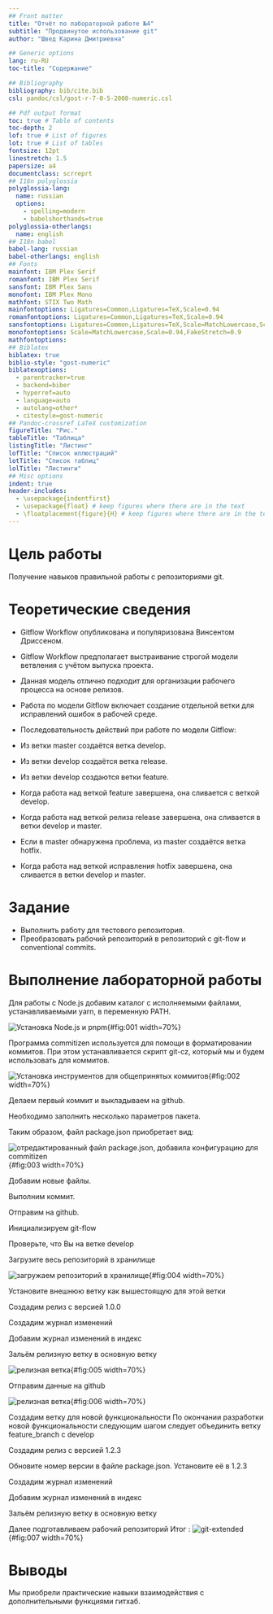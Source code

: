 ```yaml
---
## Front matter
title: "Отчёт по лабораторной работе №4"
subtitle: "Продвинутое использование git"
author: "Швед Карина Дмитриевна"

## Generic options
lang: ru-RU
toc-title: "Содержание"

## Bibliography
bibliography: bib/cite.bib
csl: pandoc/csl/gost-r-7-0-5-2008-numeric.csl

## Pdf output format
toc: true # Table of contents
toc-depth: 2
lof: true # List of figures
lot: true # List of tables
fontsize: 12pt
linestretch: 1.5
papersize: a4
documentclass: scrreprt
## I18n polyglossia
polyglossia-lang:
  name: russian
  options:
	- spelling=modern
	- babelshorthands=true
polyglossia-otherlangs:
  name: english
## I18n babel
babel-lang: russian
babel-otherlangs: english
## Fonts
mainfont: IBM Plex Serif
romanfont: IBM Plex Serif
sansfont: IBM Plex Sans
monofont: IBM Plex Mono
mathfont: STIX Two Math
mainfontoptions: Ligatures=Common,Ligatures=TeX,Scale=0.94
romanfontoptions: Ligatures=Common,Ligatures=TeX,Scale=0.94
sansfontoptions: Ligatures=Common,Ligatures=TeX,Scale=MatchLowercase,Scale=0.94
monofontoptions: Scale=MatchLowercase,Scale=0.94,FakeStretch=0.9
mathfontoptions:
## Biblatex
biblatex: true
biblio-style: "gost-numeric"
biblatexoptions:
  - parentracker=true
  - backend=biber
  - hyperref=auto
  - language=auto
  - autolang=other*
  - citestyle=gost-numeric
## Pandoc-crossref LaTeX customization
figureTitle: "Рис."
tableTitle: "Таблица"
listingTitle: "Листинг"
lofTitle: "Список иллюстраций"
lotTitle: "Список таблиц"
lolTitle: "Листинги"
## Misc options
indent: true
header-includes:
  - \usepackage{indentfirst}
  - \usepackage{float} # keep figures where there are in the text
  - \floatplacement{figure}{H} # keep figures where there are in the text
---
```


# Цель работы

Получение навыков правильной работы с репозиториями git.

# Теоретические сведения

* Gitflow Workflow опубликована и популяризована Винсентом Дриссеном.

* Gitflow Workflow предполагает выстраивание строгой модели ветвления с учётом выпуска проекта.

* Данная модель отлично подходит для организации рабочего процесса на основе релизов.

* Работа по модели Gitflow включает создание отдельной ветки для исправлений ошибок в рабочей среде.

* Последовательность действий при работе по модели Gitflow:

* Из ветки master создаётся ветка develop.

* Из ветки develop создаётся ветка release.

* Из ветки develop создаются ветки feature.

* Когда работа над веткой feature завершена, она сливается с веткой develop.

* Когда работа над веткой релиза release завершена, она сливается в ветки develop и master.

* Если в master обнаружена проблема, из master создаётся ветка hotfix.

* Когда работа над веткой исправления hotfix завершена, она сливается в ветки develop и master.


#  Задание

* Выполнить работу для тестового репозитория.
* Преобразовать рабочий репозиторий в репозиторий с git-flow и conventional commits.


# Выполнение лабораторной работы

Для работы с Node.js добавим каталог с исполняемыми файлами, устанавливаемыми yarn, в переменную PATH.

![Установка Node.js и pnpm](/home/vboxuser/Desktop/labsreports/lab4/report/image/photo_2025-03-08_17-50-14.jpg){#fig:001 width=70%}

Программа commitizen используется для помощи в форматировании коммитов.
При этом устанавливается скрипт git-cz, который мы и будем использовать для коммитов.

![Установка инструментов для общепринятых коммитов](/home/vboxuser/Desktop/labsreports/lab4/report/image/photo_2025-03-08_17-52-18.jpg){#fig:002 width=70%}

Делаем первый коммит и выкладываем на github.

Необходимо заполнить несколько параметров пакета.

Таким образом, файл package.json приобретает вид:

![отредактированный файл package.json, добавила конфигурацию для commitizen](/home/vboxuser/Desktop/labsreports/lab4/report/image/photo_2025-03-08_17-54-50.jpg){#fig:003 width=70%}

Добавим новые файлы.

Выполним коммит.

Отправим на github.

Инициализируем git-flow

Проверьте, что Вы на ветке develop

Загрузите весь репозиторий в хранилище

![загружаем репозиторий в хранилище](/home/vboxuser/Desktop/labsreports/lab4/report/image/photo_2025-03-08_17-57-06.jpg){#fig:004 width=70%}

Установите внешнюю ветку как вышестоящую для этой ветки

Создадим релиз с версией 1.0.0

Создадим журнал изменений

Добавим журнал изменений в индекс

Зальём релизную ветку в основную ветку


![релизная ветка](/home/vboxuser/Desktop/labsreports/lab4/report/image/photo_2025-03-08_17-59-37.jpg){#fig:005 width=70%}

Отправим данные на github

![релизная ветка](/home/vboxuser/Desktop/labsreports/lab4/report/image/photo_2025-03-08_18-01-24.jpg){#fig:006 width=70%}

Создадим ветку для новой функциональности По окончании разработки новой функциональности следующим шагом следует объединить ветку feature_branch c develop

Создадим релиз с версией 1.2.3

Обновите номер версии в файле package.json. Установите её в 1.2.3

Создадим журнал изменений

Добавим журнал изменений в индекс

Зальём релизную ветку в основную ветку

Далее подготавливаем рабочий репозиторий
Итог : 
![git-extended](/home/vboxuser/Desktop/labsreports/lab4/report/image/photo_2025-03-08_18-02-53.jpg){#fig:007 width=70%}


# Выводы
Мы приобрели практические навыки взаимодействия с дополнительными функциями гитхаб.




